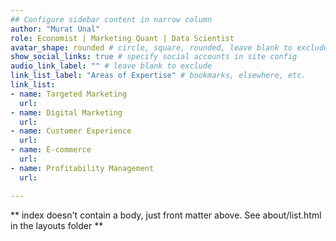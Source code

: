 ```yaml
---
## Configure sidebar content in narrow column
author: "Murat Unal"
role: Economist | Marketing Quant | Data Scientist
avatar_shape: rounded # circle, square, rounded, leave blank to exclude
show_social_links: true # specify social accounts in site config
audio_link_label: "" # leave blank to exclude
link_list_label: "Areas of Expertise" # bookmarks, elsewhere, etc.
link_list:
- name: Targeted Marketing
  url: 
- name: Digital Marketing
  url:  
- name: Customer Experience
  url:    
- name: E-commerce
  url: 
- name: Profitability Management
  url:   

---
```


** index doesn't contain a body, just front matter above.
See about/list.html in the layouts folder **
